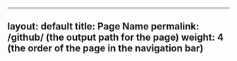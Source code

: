  ---
 layout: default
 title: Page Name
 permalink: /github/ (the output path for the page)
 weight: 4 (the order of the page in the navigation bar)
 ---
